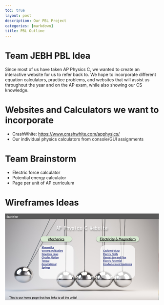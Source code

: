 ```yaml
--- 
toc: true 
layout: post
description: Our PBL Project
categories: [markdown]
title: PBL Outline
---
```

# Team JEBH PBL Idea
Since most of us have taken AP Physics C, we wanted to create an interactive website for us to refer back to. We hope to incorporate different equation calculators, practice problems, and websites that will assist us throughout the year and on the AP exam, while also showing our CS knowledge.
 # Websites and Calculators we want to incorporate
- CrashWhite: https://www.crashwhite.com/apphysics/
- Our individual physics calculators from console/GUI assignments
# Team Brainstorm
- Electric force calculator
- Potential energy calculator
- Page per unit of AP curriculum
# Wireframes Ideas
![Home Page](https://github.com/bgt072105/CSA-tri1-teamrepo/blob/master/images/Wireframes.png)
